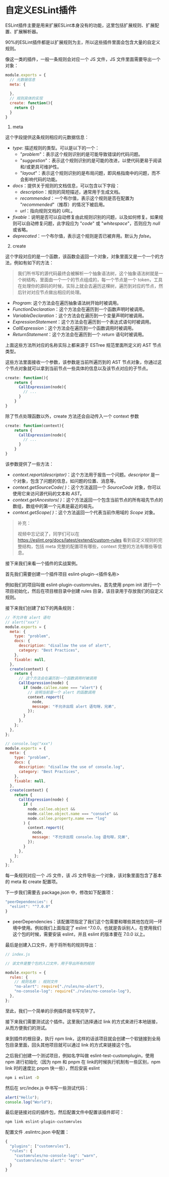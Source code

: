 # 自定义ESLint插件

ESLint插件主要是用来扩展ESLint本身没有的功能，这里包括扩展规则、扩展配置、扩展解析器。

90%的ESLint插件都是以扩展规则为主，所以这些插件里面会包含大量的自定义规则。

像这一类的插件，一般一条规则会对应一个 JS 文件，JS 文件里面需要导出一个对象：

```js
module.exports = {
  // 元数据信息
  meta: {
    
  },
  // 规则具体的实现
  create: function(){
    return {}
  }
}
```

1. meta

这个字段提供这条规则相应的元数据信息：

- *type*: 描述规则的类型。可以是以下的一个：
    - "*problem*"：表示这个规则识别的是可能导致错误的代码问题。
    - "*suggestion*"：表示这个规则识别的是可能的改进，以使代码更易于阅读和/或更具可维护性。
    - "*layout*"：表示这个规则识别的是布局问题，即风格指南中的问题，而不会影响代码的功能。
- *docs*：提供关于规则的文档信息，可以包含以下字段：
    - *description*：规则的简短描述，通常用于生成文档。
    - *recommended*：一个布尔值，表示这个规则是否在配置为 "*recommended*"（推荐）的情况下被启用。
    - *url*：指向规则文档的 *URL*。
- *fixable*：说明是否可以自动修复由此规则识别的问题，以及如何修复。如果规则可以自动修复问题，此字段应为 "*code*" 或 "*whitespace*"，否则应为 *null* 或省略。
- *deprecated*：一个布尔值，表示这个规则是否已被弃用。默认为 *false*。



2. create

这个字段对应的是一个函数，该函数会返回一个对象，对象里面又是一个一个的方法，例如有如下的方法：

> 我们所书写的源代码最终会被解析一个抽象语法树，这个抽象语法树就是一个树结构，里面由一个一个的节点组成的，每一个节点是一个 token，工具在处理你的源码的时候，实际上就会去遍历这棵树，遍历到对应的节点，然后针对对应节点做出相应的处理。

- *Program*: 这个方法会在遍历抽象语法树开始时被调用。
- *FunctionDeclaration*：这个方法会在遍历到一个函数声明时被调用。
- *VariableDeclaration*：这个方法会在遍历到一个变量声明时被调用。
- *ExpressionStatement*：这个方法会在遍历到一个表达式语句时被调用。
- *CallExpression*：这个方法会在遍历到一个函数调用时被调用。
- *ReturnStatement*：这个方法会在遍历到一个 *return* 语句时被调用。

上面这些方法所对应的名称实际上都来源于 ESTree 规范里面所定义的 AST 节点类型。

这些方法里面接收一个参数，该参数是当前所遍历到的 AST 节点对象，你通过这个节点对象就可以拿到当前节点一些具体的信息以及该节点对应的子节点。

```js
create: function(){
    return {
      CallExpression(node){
        // ...
      }
    }
}
```

除了节点处理函数以外，create 方法还会自动传入一个 context 参数

```js
create: function(context){
    return {
      CallExpression(node){
        // ...
      }
    }
}
```

该参数提供了一些方法：

- *context.report(descriptor)*：这个方法用于报告一个问题。*descriptor* 是一个对象，包含了问题的信息，如问题的位置、消息等。
- *context.getSourceCode( )*：这个方法返回一个 *SourceCode* 对象，你可以使用它来访问源代码的文本和 *AST*。
- *context.getAncestors( )*：这个方法返回一个包含当前节点的所有祖先节点的数组，数组中的第一个元素是最近的祖先。
- *context.getScope( )*：这个方法返回一个代表当前作用域的 *Scope* 对象。

> 补充：
>
> 视频中忘记说了，同学们可以在 https://eslint.org/docs/latest/extend/custom-rules 看到自定义规则的完整结构，包括 meta 完整的配置项有哪些，context 完整的方法有哪些等信息。



接下来我们来看一个插件的实战案例。

首先我们需要创建一个插件项目 eslint-plugin-\<插件名称>

例如我们的项目叫做 eslint-plugin-customrules，首先使用 pnpm init 进行一个项目初始化，然后在项目根目录中创建 rules 目录，该目录用于存放我们的自定义规则。

接下来我们创建了如下的两条规则：

```js
// 不允许有 alert 语句
// alert("xxx")
module.exports = {
  meta: {
    type: "problem",
    docs: {
      description: "disallow the use of alert",
      category: "Best Practices",
    },
    fixable: null,
  },
  create(context) {
    return {
      // 这个方法会在遍历到一个函数调用时被调用
      CallExpression(node) {
        if (node.callee.name === "alert") {
          // 说明当前是一个 alert 的函数调用
          context.report({
            node,
            message: "不允许出现 alert 语句呀，兄弟",
          });
        }
      },
    };
  },
};
```

```js
// console.log("xxx")
module.exports = {
  meta: {
    type: "problem",
    docs: {
      description: "disallow the use of console.log",
      category: "Best Practices",
    },
    fixable: null,
  },
  create(context) {
    return {
      CallExpression(node) {
        if (
          node.callee.object &&
          node.callee.object.name === "console" &&
          node.callee.property.name === "log"
        ) {
          context.report({
            node,
            message: "不允许出现 console.log 语句呀，兄弟",
          });
        }
      },
    };
  },
};
```

每一条规则对应一个 JS 文件，该 JS 文件导出一个对象，该对象里面包含了基本的 meta 和 create 配置项。

下一步我们需要去 package.json 中，修改如下配置项：

```js
"peerDependencies": {
  "eslint": "^7.0.0"
}
```

- peerDependencies：该配置项指定了我们这个包需要和哪些其他包在同一环境中使用。例如我们上面指定了 eslint ^7.0.0，也就是告诉别人，在使用我们这个包的时候，需要安装 eslint，并且 eslint 的版本要在 7.0.0 以上。



最后是创建入口文件，用于将所有的规则导出：

```js
// index.js

// 该文件是整个包的入口文件，用于导出所有的规则

module.exports = {
  rules: {
    // 规则名称 : 规则文件
    "no-alert": require("./rules/no-alert"),
    "no-console-log": require("./rules/no-console-log"),
  },
};
```

至此，我们一个简单的示例插件就书写完毕了。



接下来我们需要测试这个插件。这里我们选择通过 link 的方式来进行本地链接，从而方便我们的测试。

来到插件的根目录，执行 npm link，这样的话该项目就会创建一个软链接到全局包目录里面，回头其他项目就可以通过 link 的方式来链接这个包。



之后我们创建一个测试项目，例如名字叫做 eslint-test-customplugin，使用 npm 进行初始化（因为 npm 和 pnpm 在 link的时候执行机制有一些区别，npm link 时的速度比 pnpm 快一些），然后安装 eslint

```bash
npm i eslint -D
```

然后在 src/index.js 中书写一些测试代码：

```js
alert("Hello");
console.log("World");
```

最后是链接对应的插件包，然后配置文件中配置该插件即可：

```bash
npm link eslint-plugin-customrules
```

配置文件 .eslintrc.json 中配置：

```js
{
  "plugins": ["customrules"],
  "rules": {
    "customrules/no-console-log": "warn",
    "customrules/no-alert": "error"
  }
}
```

